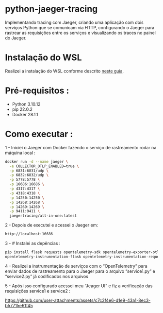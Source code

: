 # python-jaeger-tracing
Implementando tracing com Jaeger, criando uma aplicação com dois serviços Python que se comunicam via HTTP, configurando o Jaeger para rastrear as requisições entre os serviços e visualizando os traces no painel do Jaeger.

# Instalação do WSL
Realizei a instalação do WSL conforme descrito [neste guia](https://github.com/codeedu/wsl2-docker-quickstart).

# Pré-requisitos : 
- Python 3.10.12
- pip 22.0.2
- Docker 28.1.1

# Como executar : 

1 - Iniciei o Jaeger com Docker fazendo o serviço de rastreamento rodar na
máquina local :

```bash
docker run -d --name jaeger \
  -e COLLECTOR_OTLP_ENABLED=true \
  -p 6831:6831/udp \
  -p 6832:6832/udp \
  -p 5778:5778 \
  -p 16686:16686 \
  -p 4317:4317 \
  -p 4318:4318 \
  -p 14250:14250 \
  -p 14268:14268 \
  -p 14269:14269 \
  -p 9411:9411 \
  jaegertracing/all-in-one:latest
```
2 - Depois de executei e acessei o Jaeger em:
```bash
http://localhost:16686
```
3 - # Instalei as depências : 
```bash
pip install flask requests opentelemetry-sdk opentelemetry-exporter-otlp
opentelemetry-instrumentation-flask opentelemetry-instrumentation-requests
```
4 - Realizei a instrumentação de serviços com o “OpenTelemetry” para enviar dados de
rastreamento para o Jaeger para o arquivo “service1.py” e “service2.py” já codificados nos arquivos

5 - Após isso configurado acessei meu “Jeager UI” e fiz a verificação das requisições
service1 e service2 :

https://github.com/user-attachments/assets/c7c3f4e6-d1e9-43a1-8ec3-b57715e61f45
